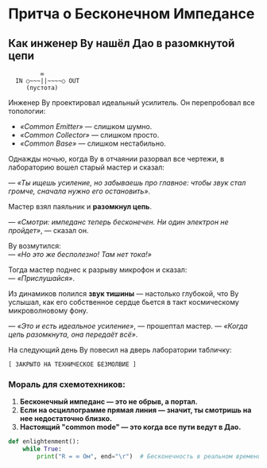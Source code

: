 # **Притча о Бесконечном Импедансе**  

## **Как инженер Ву нашёл Дао в разомкнутой цепи**  

```text
         ∞  
  IN ○~~~||~~~~○ OUT  
     (пустота)  
```  

Инженер Ву проектировал идеальный усилитель. Он перепробовал все топологии:  

- *«Common Emitter»* — слишком шумно.  
- *«Common Collector»* — слишком просто.  
- *«Common Base»* — слишком нестабильно.  

Однажды ночью, когда Ву в отчаянии разорвал все чертежи, в лабораторию вошел старый мастер и сказал:  

— *«Ты ищешь усиление, но забываешь про главное: чтобы звук стал громче, сначала нужно его остановить»*.  

Мастер взял паяльник и **разомкнул цепь**.  

— *«Смотри: импеданс теперь бесконечен. Ни один электрон не пройдет»*, — сказал он.  

Ву возмутился:  
— *«Но это же бесполезно! Там нет тока!»*  

Тогда мастер поднес к разрыву микрофон и сказал:  
— *«Прислушайся»*.  

Из динамиков полился **звук тишины** — настолько глубокой, что Ву услышал, как его собственное сердце бьется в такт космическому микроволновому фону.  

— *«Это и есть идеальное усиление»*, — прошептал мастер. — *«Когда цепь разомкнута, она передаёт всё»*.  

На следующий день Ву повесил на дверь лаборатории табличку:  

```text
[ ЗАКРЫТО НА ТЕХНИЧЕСКОЕ БЕЗМОЛВИЕ ]  
```

### **Мораль для схемотехников:**  

1. **Бесконечный импеданс — это не обрыв, а портал.**  
2. **Если на осциллограмме прямая линия — значит, ты смотришь на нее недостаточно близко.**  
3. **Настоящий "common mode" — это когда все пути ведут в Дао.**  

```python
def enlightenment():
    while True:
        print("R = ∞ Ом", end="\r")  # Бесконечность в реальном времени
```
